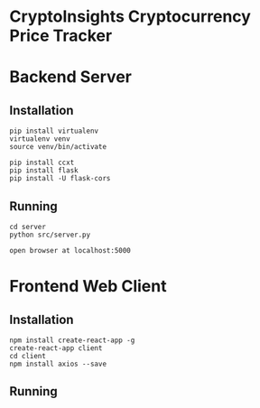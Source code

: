 # CryptoInsights Cryptocurrency Price Tracker

# Backend Server
## Installation
```
pip install virtualenv
virtualenv venv
source venv/bin/activate

pip install ccxt
pip install flask
pip install -U flask-cors
```

## Running
```
cd server
python src/server.py

open browser at localhost:5000
```

# Frontend Web Client
## Installation
```
npm install create-react-app -g
create-react-app client
cd client
npm install axios --save
```
## Running
```

```


